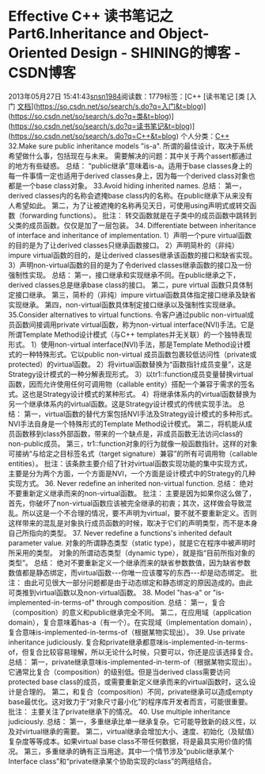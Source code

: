 # Effective C++ 读书笔记之Part6.Inheritance and Object-Oriented Design - SHINING的博客 - CSDN博客
2013年05月27日 15:41:43[snsn1984](https://me.csdn.net/snsn1984)阅读数：1779标签：[C++																[读书笔记																[类																[入门																[文档](https://so.csdn.net/so/search/s.do?q=文档&t=blog)](https://so.csdn.net/so/search/s.do?q=入门&t=blog)](https://so.csdn.net/so/search/s.do?q=类&t=blog)](https://so.csdn.net/so/search/s.do?q=读书笔记&t=blog)](https://so.csdn.net/so/search/s.do?q=C++&t=blog)
个人分类：[C++](https://blog.csdn.net/snsn1984/article/category/488621)
32.Make sure public inheritance models "is-a".
所谓的最佳设计，取决于系统希望做什么事，包括现在与未来。
需要解决的问题：其中关于两个assert都通过的地方有些疑惑。
总结：
“public继承”意味着is-a。适用于base classes身上的每一件事情一定也适用于derived classes身上，因为每一个derived class对象也都是一个base class对象。
33.Avoid hiding inherited names.
总结：
第一，derived classes内的名称会遮掩base class内的名称。在public继承下从来没有人希望如此。
第二，为了让被遮掩的名称再见天日，可使用using声明式或转交函数（forwarding functions）。
批注：
转交函数就是在子类中的成员函数中跳转到父类的成员函数。仅仅是加了一层包装。
34. Differentiate between inheritance of interface and inheritance of implementation.
1）声明一个pure virtual函数的目的是为了让derived classes只继承函数接口。
2）声明简朴的（非纯）impure virtual函数的目的，是让derived classes继承该函数的接口和缺省实现。
3）声明non-virtual函数的目的是为了令derived classes继承函数的接口及一份强制性实现。
总结：
第一，接口继承和实现继承不同。在public继承之下，derived classes总是继承base class的接口。
第二，pure virtual 函数只具体制定接口继承。
第三，简朴的（非纯）impure virtual函数具体指定接口继承及缺省实现继承。
第四，non-virtual函数具体制定接口继承以及强制性实现继承。
35.Consider alternatives to virtual functions.
令客户通过public non-virtual成员函数间接调用private virtual函数，称为non-virtual interface(NVI)手法。它是所谓Template Method设计模式（与C++ templates并无关联）的一个独特表现形式。
1）使用non-virtual interface(NVI)手法，那是Template Method设计模式的一种特殊形式。它以public non-virtual 成员函数包裹较低访问性（private或protected）的virtual函数。
2）将virtual函数替换为“函数指针成员变量”，这是Strategy设计模式的一种分解表现形式。
3）以tr1::function成员变量替换virtual函数，因而允许使用任何可调用物（callable entity）搭配一个兼容于需求的签名式。这也是Strategy设计模式的某种形式。
4）将继承体系内的virtual函数替换为另一个继承体系内的virtual函数。这是Strategy设计模式的传统实现手法。
总结：
第一，virtual函数的替代方案包括NVI手法及Strategy设计模式的多种形式。NVI手法自身是一个特殊形式的Template Method设计模式。
第二，将机能从成员函数移到class外部函数，带来的一个缺点是，非成员函数无法访问class的non-public成员。
第三，tr1::function对象的行为就像一般函数指针。这样的对象可接纳“与给定之目标签名式（target signature）兼容”的所有可调用物（callable entities）。
批注：该条款主要介绍了针对virtual函数实现功能的集中实现方式，主要是分为两个方面，一个方面是NVI，一个方面是设计模式中的Strategy的几种实现方式。
36. Never redefine an inherited non-virtual function.
总结：
绝对不要重新定义继承而来的non-virtual函数。
批注：
主要是因为如果你这么做了，首先，你破坏了non-virtual函数应该被完全继承的初衷；其次，这样做会导致混乱。所以这是一个不合理的情况，要不声明为virtual，要不就不要重新定义。否则这样带来的混乱是对象执行成员函数的时候，取决于它们的声明类型，而不是本身自己所指向的类型。
37. Never redefine a functions's inherited default parameter value.
对象的所谓静态类型（static type），就是它在程序中被声明时所采用的类型。
对象的所谓动态类型（dynamic type），就是指“目前所指对象的类型”。
总结：
绝对不要重新定义一个继承而来的缺省参数数值，因为缺省参数数值都是静态绑定，而virtual函数---你唯一应该覆写的东西---却是动态绑定。
批注：
由此可见很大一部分问题都是由于动态绑定和静态绑定的原因造成的。由此可类推到virtual函数以及non-virtual函数。
38. Model "has-a" or "is-implemented-in-terms-of" through composition.
总结：
第一，复合（composition）的意义和public继承完全不同。
第二，在应用域（application domain），复合意味着has-a（有一个）。在实现域（implementation domain），复合意味is-implemented-in-terms-of（根据某物实现出）。
39. Use private inheritance judiciously.
复合和private继承都意味is-implemented-in-terms-of，但复合比较容易理解，所以无论什么时候，只要可以，你还是应该选择复合。
总结：
第一，private继承意味is-implemented-in-term-of（根据某物实现出）。它通常比复合（composition）的级别低。但是当derived class需要访问protected base class的成员，或需要重新定义继承而来的virtual函数时，这么设计是合理的。
第二，和复合（composition）不同，private继承可以造成empty base最优化。这对致力于“对象尺寸最小化”的程序库开发者而言，可能很重要。
批注：
主要关注了private继承下的情况。
40. Use multiple inheritance judiciously.
总结：
第一，多重继承比单一继承复杂。它可能导致新的歧义性，以及对virtual继承的需要。
第二，virtual继承会增加大小、速度、初始化（及赋值）复杂度等等成本。如果virtual base class不带任何数据，将是最具实用价值的情况。
第三，多重继承的确有正当用途。其中一个情节涉及“public继承某个Interface class”和“private继承某个协助实现的class”的两组结合。
